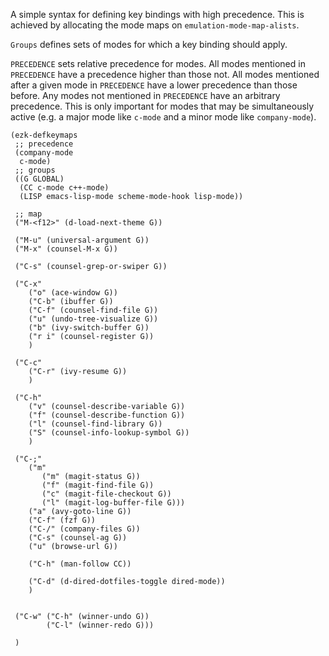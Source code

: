 A simple syntax for defining key bindings with high precedence. This
is achieved by allocating the mode maps on
`emulation-mode-map-alists`.

`Groups` defines sets of modes for which a key binding should apply.

`PRECEDENCE` sets relative precedence for modes. All modes mentioned
in `PRECEDENCE` have a precedence higher than those not. All modes
mentioned after a given mode in `PRECEDENCE` have a lower precedence
than those before. Any modes not mentioned in `PRECEDENCE` have an
arbitrary precedence. This is only important for modes that may be
simultaneously active (e.g. a major mode like `c-mode` and a minor
mode like `company-mode`).

```emacs-lisp
(ezk-defkeymaps
 ;; precedence
 (company-mode
  c-mode)
 ;; groups
 ((G GLOBAL)
  (CC c-mode c++-mode)
  (LISP emacs-lisp-mode scheme-mode-hook lisp-mode))

 ;; map
 ("M-<f12>" (d-load-next-theme G))

 ("M-u" (universal-argument G))
 ("M-x" (counsel-M-x G))

 ("C-s" (counsel-grep-or-swiper G))

 ("C-x"
    ("o" (ace-window G))
    ("C-b" (ibuffer G))
    ("C-f" (counsel-find-file G))
    ("u" (undo-tree-visualize G))
    ("b" (ivy-switch-buffer G))
    ("r i" (counsel-register G))
    )

 ("C-c"
    ("C-r" (ivy-resume G))
    )

 ("C-h"
    ("v" (counsel-describe-variable G))
    ("f" (counsel-describe-function G))
    ("l" (counsel-find-library G))
    ("S" (counsel-info-lookup-symbol G))
    )

 ("C-;"
    ("m"
       ("m" (magit-status G))
       ("f" (magit-find-file G))
       ("c" (magit-file-checkout G))
       ("l" (magit-log-buffer-file G)))
    ("a" (avy-goto-line G))
    ("C-f" (fzf G))
    ("C-/" (company-files G))
    ("C-s" (counsel-ag G))
    ("u" (browse-url G))

    ("C-h" (man-follow CC))

    ("C-d" (d-dired-dotfiles-toggle dired-mode))
    )


 ("C-w" ("C-h" (winner-undo G))
        ("C-l" (winner-redo G)))

 )
 ```